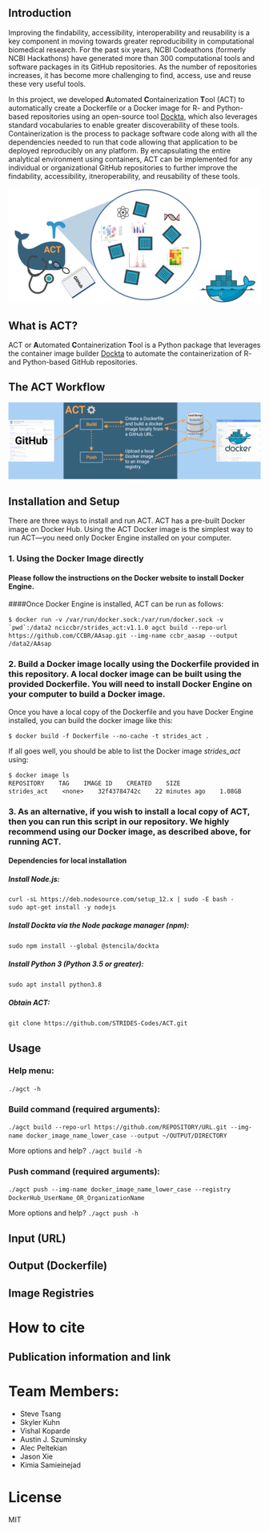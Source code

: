 ## Introduction
Improving the findability, accessibility, interoperability and reusability is a key component in moving towards greater reproducibility in computational biomedical research. For the past six years, NCBI Codeathons (formerly NCBI Hackathons) have generated more than 300 computational tools and software packages in its GitHub repositories. As the number of repositories increases, it has become more challenging to find, access, use and reuse these very useful tools.  

In this project, we developed **A**utomated **C**ontainerization **T**ool (ACT) to automatically create a Dockerfile or a Docker image for R- and Python-based repositories using an open-source tool [Dockta](https://github.com/stencila/dockta), which also leverages standard vocabularies to enable greater discoverability of these tools. Containerization is the process to package software code along with all the dependencies needed to run that code allowing that application to be deployed reproducibly on any platform.  By encapsulating the entire analytical environment using containers, ACT can be implemented for any individual or organizational GitHub repositories to further improve the findability, accessibility, itneroperability, and reusability of these tools.


![Logo](assets/ACT.png)

## What is ACT?
ACT or **A**utomated **C**ontainerization **T**ool is a Python package that leverages the container image builder [Dockta](https://github.com/stencila/dockta) to automate the containerization of R- and Python-based GitHub repositories.

## The ACT Workflow

![Schematic](assets/ACT_Workflow.png)

## Installation and Setup

There are three ways to install and run ACT.  ACT has a pre-built Docker image on Docker Hub. Using the ACT Docker image is the simplest way to run ACT—you need only Docker Engine installed on your computer. 

### 1. Using the Docker Image directly 
#### Please follow the instructions on the Docker website to install Docker Engine.
####Once Docker Engine is installed, ACT can be run as follows:

```
$ docker run -v /var/run/docker.sock:/var/run/docker.sock -v `pwd`:/data2 nciccbr/strides_act:v1.1.0 agct build --repo-url https://github.com/CCBR/AAsap.git --img-name ccbr_aasap --output /data2/AAsap
```


### 2. Build a Docker image locally using the Dockerfile provided in this repository. A local docker image can be built using the provided Dockerfile. You will need to install Docker Engine on your computer to build a Docker image.   

Once you have a local copy of the Dockerfile and you have Docker Engine installed, you can build the docker image like this:

```
$ docker build -f Dockerfile --no-cache -t strides_act .
```
If all goes well, you should be able to list the Docker image *strides_act* using:
```
$ docker image ls
REPOSITORY    TAG    IMAGE ID    CREATED    SIZE
strides_act    <none>    32f43784742c    22 minutes ago    1.08GB
```


### 3. As an alternative, if you wish to install a local copy of ACT, then you can run this script in our repository. We highly recommend using our Docker image, as described above, for running ACT.
#### Dependencies for local installation

##### Install Node.js:
```
curl -sL https://deb.nodesource.com/setup_12.x | sudo -E bash -
sudo apt-get install -y nodejs
```

##### Install Dockta via the Node package manager (npm): 
```sudo npm install --global @stencila/dockta```

##### Install Python 3 (Python 3.5 or greater):
```sudo apt install python3.8```

##### Obtain ACT:
```git clone https://github.com/STRIDES-Codes/ACT.git```


## Usage

### Help menu:
```./agct -h```

### Build command (required arguments):
```./agct build --repo-url https://github.com/REPOSITORY/URL.git --img-name docker_image_name_lower_case --output ~/OUTPUT/DIRECTORY```

More options and help? ```./agct build -h```

### Push command (required arguments):
```./agct push --img-name docker_image_name_lower_case --registry DockerHub_UserName_OR_OrganizationName```

More options and help? ```./agct push -h```

## Input (URL)
## Output (Dockerfile)
## Image Registries

# How to cite
## Publication information and link

# Team Members:
* Steve Tsang
* Skyler Kuhn
* Vishal Koparde
* Austin J. Szuminsky
* Alec Peltekian
* Jason Xie
* Kimia Samieinejad
# License
MIT
